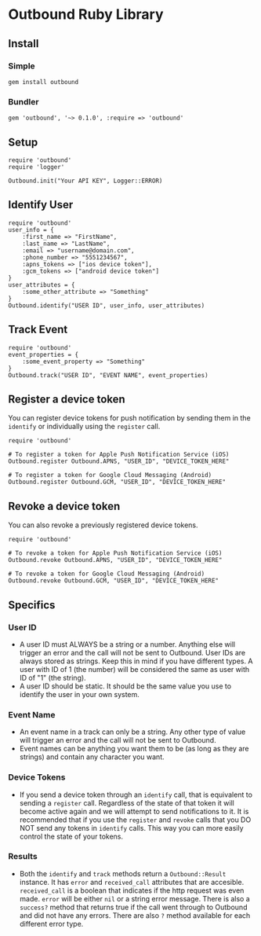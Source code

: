 # Outbound Ruby Library

## Install
### Simple
    gem install outbound

### Bundler
    gem 'outbound', '~> 0.1.0', :require => 'outbound'

## Setup
    require 'outbound'
    require 'logger'

    Outbound.init("Your API KEY", Logger::ERROR)

## Identify User

    require 'outbound'
    user_info = {
        :first_name => "FirstName",
        :last_name => "LastName",
        :email => "username@domain.com",
        :phone_number => "5551234567",
        :apns_tokens => ["ios device token"],
        :gcm_tokens => ["android device token"]
    }
    user_attributes = {
        :some_other_attribute => "Something"
    }
    Outbound.identify("USER ID", user_info, user_attributes)

## Track Event

    require 'outbound'
    event_properties = {
        :some_event_property => "Something"
    }
    Outbound.track("USER ID", "EVENT NAME", event_properties)

## Register a device token
You can register device tokens for push notification by sending them in the `identify` or individually using the `register` call.

    require 'outbound'

    # To register a token for Apple Push Notification Service (iOS)
    Outbound.register Outbound.APNS, "USER_ID", "DEVICE_TOKEN_HERE"

    # To register a token for Google Cloud Messaging (Android)
    Outbound.register Outbound.GCM, "USER_ID", "DEVICE_TOKEN_HERE"

## Revoke a device token
You can also revoke a previously registered device tokens.

    require 'outbound'

    # To revoke a token for Apple Push Notification Service (iOS)
    Outbound.revoke Outbound.APNS, "USER_ID", "DEVICE_TOKEN_HERE"

    # To revoke a token for Google Cloud Messaging (Android)
    Outbound.revoke Outbound.GCM, "USER_ID", "DEVICE_TOKEN_HERE"

## Specifics
### User ID
- A user ID must ALWAYS be a string or a number. Anything else will trigger an error and the call will not be sent to Outbound. User IDs are always stored as strings. Keep this in mind if you have different types. A user with ID of 1 (the number) will be considered the same as user with ID of "1" (the string).
- A user ID should be static. It should be the same value you use to identify the user in your own system.

### Event Name
- An event name in a track can only be a string. Any other type of value will trigger an error and the call will not be sent to Outbound.
- Event names can be anything you want them to be (as long as they are strings) and contain any character you want.

### Device Tokens
- If you send a device token through an `identify` call, that is equivalent to sending a `register` call. Regardless of the state of that token it will become active again and we will attempt to send notifications to it. It is recommended that if you use the `register` and `revoke` calls that you DO NOT send any tokens in `identify` calls. This way you can more easily control the state of your tokens.

### Results
- Both the `identify` and `track` methods return a `Outbound::Result` instance. It has `error` and `received_call` attributes that are accesible. `received_call` is a boolean that indicates if the http request was even made. `error` will be either `nil` or a string error message. There is also a `success?` method that returns true if the call went through to Outbound and did not have any errors. There are also `?` method available for each different error type.
